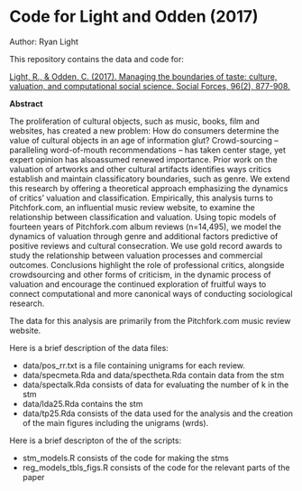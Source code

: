 # Code for Light and Odden (2017)

Author: Ryan Light

This repository contains the data and code for:

[Light, R., & Odden, C. (2017). Managing the boundaries of taste: culture, valuation, and computational social science. Social Forces, 96(2), 877-908.](https://cpb-us-e1.wpmucdn.com/blogs.uoregon.edu/dist/6/3554/files/2013/06/light_odden_2017_post_print-wf76v3.pdf)

**Abstract**

The proliferation of cultural objects, such as music, books, film and websites, has created a new problem: How do consumers determine the value of cultural objects in an age of information glut? Crowd-sourcing – paralleling word-of-mouth recommendations – has taken center stage, yet expert opinion has alsoassumed renewed importance. Prior work on the valuation of artworks and other cultural artifacts identifies ways critics establish and maintain classificatory boundaries, such as genre. We extend this research by offering a theoretical approach emphasizing the dynamics of critics’ valuation and classification. Empirically, this analysis turns to Pitchfork.com, an influential music review website, to examine the relationship between classification and valuation. Using topic models of fourteen years of Pitchfork.com album reviews (n=14,495), we model the dynamics of valuation through genre and additional factors predictive of positive reviews and cultural consecration. We use gold record awards to study the relationship between valuation processes and commercial outcomes. Conclusions highlight the role of professional critics, alongside crowdsourcing and other forms of criticism, in the dynamic process of valuation and encourage the continued exploration of fruitful ways to connect computational and more canonical ways of conducting sociological research.

The data for this analysis are primarily from the Pitchfork.com music review website. 

Here is a brief description of the data files:

- data/pos_rr.txt is a file containing unigrams for each review. 
- data/specmeta.Rda and data/spectheta.Rda contain data from the stm
- data/spectalk.Rda consists of data for evaluating the number of k in the stm
- data/lda25.Rda contains the stm
- data/tp25.Rda consists of the data used for the analysis and the creation of the main figures including the unigrams (wrds).

Here is a brief descripton of the of the scripts:

- stm_models.R consists of the code for making the stms
- reg_models_tbls_figs.R consists of the code for the relevant parts of the paper  
